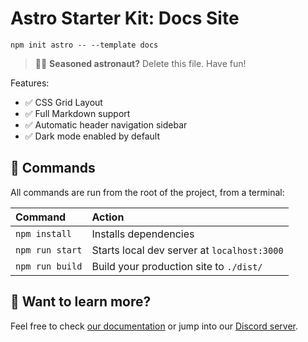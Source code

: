 # Astro Starter Kit: Docs Site

```
npm init astro -- --template docs
```

> 🧑‍🚀 **Seasoned astronaut?** Delete this file. Have fun!

Features:

- ✅ CSS Grid Layout
- ✅ Full Markdown support
- ✅ Automatic header navigation sidebar
- ✅ Dark mode enabled by default

## 🧞 Commands

All commands are run from the root of the project, from a terminal:

| Command         | Action                                      |
|:----------------|:--------------------------------------------|
| `npm install`   | Installs dependencies                       |
| `npm run start` | Starts local dev server at `localhost:3000` |
| `npm run build` | Build your production site to `./dist/`     |

## 👀 Want to learn more?

Feel free to check [our documentation](https://github.com/snowpackjs/astro) or jump into our [Discord server](https://astro.build/chat).
